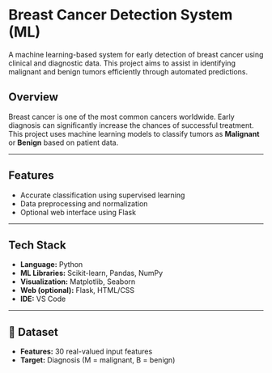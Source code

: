 # Breast Cancer Detection System (ML)

A machine learning-based system for early detection of breast cancer using clinical and diagnostic data. This project aims to assist in identifying malignant and benign tumors efficiently through automated predictions.

## Overview

Breast cancer is one of the most common cancers worldwide. Early diagnosis can significantly increase the chances of successful treatment. This project uses machine learning models to classify tumors as **Malignant** or **Benign** based on patient data.

---

## Features

- Accurate classification using supervised learning
- Data preprocessing and normalization
- Optional web interface using Flask

---

## Tech Stack

- **Language:** Python
- **ML Libraries:** Scikit-learn, Pandas, NumPy
- **Visualization:** Matplotlib, Seaborn
- **Web (optional):** Flask, HTML/CSS
- **IDE:** VS Code

---

## 📂 Dataset

- **Features:** 30 real-valued input features
- **Target:** Diagnosis (M = malignant, B = benign)
